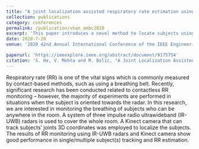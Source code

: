 ```yaml
---
title: "A joint localization assisted respiratory rate estimation using IR-UWB radars"
collection: publications
category: conferences
permalink: /publication/shan_embc2020
excerpt: 'This paper introduces a novel method to locate subjects using a depth camera to improve respiration monitoring with radars'
date: 2020-7-20
venue: '2020 42nd Annual International Conference of the IEEE Engineering in Medicine & Biology Society (EMBC)'

paperurl: 'https://ieeexplore.ieee.org/abstract/document/9175754'
citation: 'S. He, V. Mehta and M. Bolic, "A Joint Localization Assisted Respiratory Rate Estimation using IR-UWB Radars," 2020 42nd Annual International Conference of the IEEE Engineering in Medicine & Biology Society (EMBC), Montreal, QC, Canada, 2020, pp. 489-493, doi: 10.1109/EMBC44109.2020.9175754.'
---
```


Respiratory rate (RR) is one of the vital signs which is commonly measured by contact-based methods, such as using a breathing belt. Recently, significant research has been conducted related to contactless RR monitoring – however, the majority of experiments are performed in situations when the subject is oriented towards the radar. In this research, we are interested in monitoring the breathing of subjects who can be anywhere in the room. A system of three impulse radio ultrawideband (IR-UWB) radars is used to cover the whole room. A Kinect camera that can track subjects’ joints 3D coordinates was employed to localize the subjects. The results of RR monitoring using IR-UWB radars and Kinect camera show good performance in single/multiple subject(s) tracking and RR estimation.
